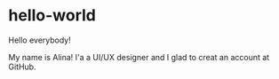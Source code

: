 # hello-world

Hello everybody!

My name is Alina!
I'a a UI/UX designer and I glad to creat an account at GitHub.
